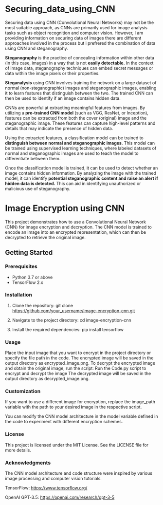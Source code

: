 # Securing_data_using_CNN
Securing data using CNN (Convolutional Neural Networks) may not be the most suitable approach, as CNNs are primarily used for image analysis tasks such as object recognition and computer vision. However, I am providing information on securing data of images there are different approaches involved in the process but i prefrered the combination of data using CNN and steganography.

**Steganography** is the practice of concealing information within other data (in this case, images) in a way that is not **easily detectable.** In the context of image data, steganography techniques can embed secret messages or data within the image pixels or their properties.

**Steganalysis** 
using CNN involves training the network on a large dataset of normal (non-steganographic) images and steganographic images, enabling it to learn features that distinguish between the two. The trained CNN can then be used to identify if an image contains hidden data.

CNNs are powerful at extracting meaningful features from images. By utilizing a **pre-trained CNN model** (such as VGG, ResNet, or Inception), features can be extracted from both the cover (original) image and the steganographic image. These features can capture high-level patterns and details that may indicate the presence of hidden data.

 Using the extracted features, a classification model can be trained to **distinguish between normal and steganographic images**. This model can be trained using supervised learning techniques, where labeled datasets of normal and steganographic images are used to teach the model to differentiate between them.

 Once the classification model is trained, it can be used to detect whether an image contains hidden information. By analyzing the image with the trained model, it can identify **potential steganographic content and raise an alert if hidden data is detected.** This can aid in identifying unauthorized or malicious use of steganography.


# Image Encryption using CNN

This project demonstrates how to use a Convolutional Neural Network (CNN) for image encryption and decryption. The CNN model is trained to encode an image into an encrypted representation, which can then be decrypted to retrieve the original image.

## Getting Started

### Prerequisites

- Python 3.7 or above
- TensorFlow 2.x

### Installation

1. Clone the repository:
git clone https://github.com/your_username/image-encryption-cnn.git

2. Navigate to the project directory:
cd image-encryption-cnn

3. Install the required dependencies:
pip install tensorflow
 
### Usage
Place the input image that you want to encrypt in the project directory or specify the file path in the code.
The encrypted image will be saved in the output directory as encrypted_image.png.
To decrypt the encrypted image and obtain the original image, run the script:
Run the Code.py script to encrypt and decrypt the image
The decrypted image will be saved in the output directory as decrypted_image.png.

### Customization
If you want to use a different image for encryption, replace the image_path variable with the path to your desired image in the respective script.

You can modify the CNN model architecture in the model variable defined in the code to experiment with different encryption schemes.

### License
This project is licensed under the MIT License. See the LICENSE file for more details.

### Acknowledgments
The CNN model architecture and code structure were inspired by various image processing and computer vision tutorials.

TensorFlow: https://www.tensorflow.org/

OpenAI GPT-3.5: https://openai.com/research/gpt-3-5
